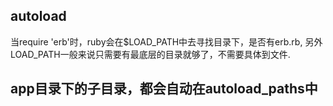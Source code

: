 ## autoload
当require 'erb'时，ruby会在$LOAD_PATH中去寻找目录下，是否有erb.rb, 另外LOAD_PATH一般来说只需要有最底层的目录就够了，不需要具体到文件.

## app目录下的子目录，都会自动在autoload_paths中